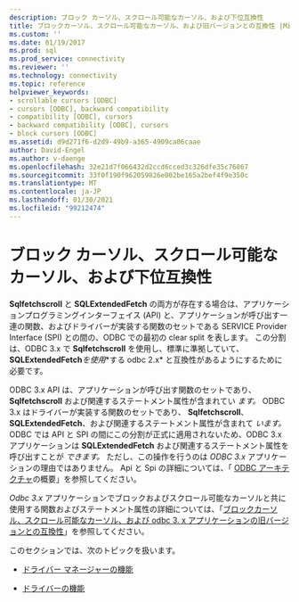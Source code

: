 ```yaml
---
description: ブロック カーソル、スクロール可能なカーソル、および下位互換性
title: ブロックカーソル、スクロール可能なカーソル、および旧バージョンとの互換性 |Microsoft Docs
ms.custom: ''
ms.date: 01/19/2017
ms.prod: sql
ms.prod_service: connectivity
ms.reviewer: ''
ms.technology: connectivity
ms.topic: reference
helpviewer_keywords:
- scrollable cursors [ODBC]
- cursors [ODBC], backward compatibility
- compatibility [ODBC], cursors
- backward compatibility [ODBC], cursors
- block cursors [ODBC]
ms.assetid: d9d271f6-d2d9-49b9-a365-4909ca06caae
author: David-Engel
ms.author: v-daenge
ms.openlocfilehash: 32e21d7f066432d2ccd6cced3c326dfe35c76867
ms.sourcegitcommit: 33f0f190f962059826e002be165a2bef4f9e350c
ms.translationtype: MT
ms.contentlocale: ja-JP
ms.lasthandoff: 01/30/2021
ms.locfileid: "99212474"
---
```

# <a name="block-cursors-scrollable-cursors-and-backward-compatibility"></a>ブロック カーソル、スクロール可能なカーソル、および下位互換性
**Sqlfetchscroll** と **SQLExtendedFetch** の両方が存在する場合は、アプリケーションプログラミングインターフェイス (API) と、アプリケーションが呼び出す一連の関数、およびドライバーが実装する関数のセットである SERVICE Provider Interface (SPI) との間の、ODBC での最初の clear split を表します。 この分割は、ODBC 3.x で **Sqlfetchscroll** を使用し、標準に準拠していて、 **SQLExtendedFetch***を使用**する odbc 2.x* と互換性があるようにするために必要です。  
  
 ODBC 3.x API は、アプリケーションが呼び出す関数のセットであり、 **Sqlfetchscroll** および関連するステートメント属性が含まれてい *ます。* ODBC 3.x はドライバーが実装する関数のセットであり、 **Sqlfetchscroll**、 **SQLExtendedFetch**、および関連するステートメント属性が含まれて *います。* ODBC では API と SPI の間にこの分割が正式に適用されないため、ODBC 3.x アプリケーションは **SQLExtendedFetch** および関連するステートメント属性を呼び出すことが *できます。* ただし、この操作を行うのは *ODBC 3.x* アプリケーションの理由ではありません。 Api と Spi の詳細については、「 [ODBC アーキテクチャ](../../../odbc/reference/odbc-architecture.md)の概要」を参照してください。  
  
 *Odbc 3.x* アプリケーションでブロックおよびスクロール可能なカーソルと共に使用する関数およびステートメント属性の詳細については、「[ブロックカーソル、スクロール可能なカーソル、および odbc 3. x アプリケーションの旧バージョンとの互換性](../../../odbc/reference/develop-app/block-cursors-scrollable-backward-compatibility-odbc-3-x-applications.md)」を参照してください。  
  
 このセクションでは、次のトピックを扱います。  
  
-   [ドライバー マネージャーの機能](../../../odbc/reference/appendixes/what-the-driver-manager-does.md)  
  
-   [ドライバーの機能](../../../odbc/reference/appendixes/what-the-driver-does.md)
